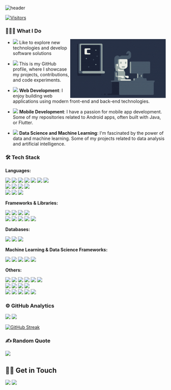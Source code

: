 ![header](https://capsule-render.vercel.app/api?type=waving&color=auto&height=250&section=header&text=Zhafran%20Zainal&fontSize=60&animation=twinkling&fontAlignY=38&desc=Aspiring%20Full-stack%20Developer&descAlignY=55&descAlign=58&fontColor=ffffff)

[![Visitors](https://api.visitorbadge.io/api/visitors?path=https%3A%2F%2Fgithub.com%2Fzhafranzainal&label=Total%20profile%20visits&countColor=%23263759)](https://visitorbadge.io/status?path=https%3A%2F%2Fgithub.com%2Fzhafranzainal)

### 👨🏻‍💻 What I Do

<p><a target="_blank" rel="noopener noreferrer" href="https://raw.githubusercontent.com/AVS1508/AVS1508/master/assets/Night-Coding.gif"><img alt="Night Coding" src="https://raw.githubusercontent.com/AVS1508/AVS1508/master/assets/Night-Coding.gif" align="right" style="max-width:100%;"></a></p>

- <img src="https://media.giphy.com/media/JGmjLpmTPS5QmgLFAM/giphy.gif" width="21"> Like to explore new technologies and develop software solutions
- <img src="https://media.giphy.com/media/hvRJCLFzcasrR4ia7z/giphy.gif" width="21"> This is my GitHub profile, where I showcase my projects, contributions, and code experiments.

- <img src="https://media.giphy.com/media/YULPJoecGetvtOm1H0/giphy.gif" width="21"> **Web Development**: I enjoy building web applications using modern front-end and back-end technologies.

- <img src="https://media.giphy.com/media/SQTSmiJl0uKoZNdv1T/giphy.gif" width="21"> **Mobile Development**: I have a passion for mobile app development. Some of my repositories related to Android apps, often built with Java, or Flutter.

- <img src="https://media.giphy.com/media/1RJAqFnCVxZouXSf3N/giphy.gif" width="21"> **Data Science and Machine Learning**: I'm fascinated by the power of data and machine learning. Some of my projects related to data analysis and artificial intelligence.

### 🛠 Tech Stack

**Languages:**
<p>
<img src="https://img.shields.io/badge/C-00599C?style=for-the-badge&logo=c&logoColor=white">
<img src="https://img.shields.io/badge/PHP-777BB4?style=for-the-badge&logo=php&logoColor=white">
<img src="https://img.shields.io/badge/Python-3776AB?style=for-the-badge&logo=python&logoColor=white">
<img src="https://img.shields.io/badge/java-%23ED8B00.svg?style=for-the-badge&logo=openjdk&logoColor=white">
<img src="https://img.shields.io/badge/dart-%230175C2.svg?style=for-the-badge&logo=dart&logoColor=white">
<img src="https://img.shields.io/badge/r-%23276DC3.svg?style=for-the-badge&logo=r&logoColor=white">
<img src="https://img.shields.io/badge/lua-%232C2D72.svg?style=for-the-badge&logo=lua&logoColor=white"><br>
<img src="https://img.shields.io/badge/HTML5-E34F26?style=for-the-badge&logo=html5&logoColor=white">
<img src="https://img.shields.io/badge/CSS3-1572B6?style=for-the-badge&logo=css3&logoColor=white">
<img src="https://img.shields.io/badge/SASS-hotpink.svg?style=for-the-badge&logo=SASS&logoColor=white">
<img src="https://img.shields.io/badge/JavaScript-323330?style=for-the-badge&logo=javascript&logoColor=F7DF1E"><br>
<img src="https://img.shields.io/badge/Shell_Script-121011?style=for-the-badge&logo=gnu-bash&logoColor=white">
<img src="https://img.shields.io/badge/Markdown-000000?style=for-the-badge&logo=markdown&logoColor=white">
<img src="https://img.shields.io/badge/json-5E5C5C?style=for-the-badge&logo=json&logoColor=white">
</p>

**Frameworks & Libraries:**
<p>
<img src="https://img.shields.io/badge/laravel-%23FF2D20.svg?style=for-the-badge&logo=laravel&logoColor=white">
<img src="https://img.shields.io/badge/spring-%236DB33F.svg?style=for-the-badge&logo=spring&logoColor=white">
<img src="https://img.shields.io/badge/flask-%23000.svg?style=for-the-badge&logo=flask&logoColor=white">
<img src="https://img.shields.io/badge/Flutter-%2302569B.svg?style=for-the-badge&logo=Flutter&logoColor=white"><br>
<img src="https://img.shields.io/badge/Bootstrap-563D7C?style=for-the-badge&logo=bootstrap&logoColor=white">
<img src="https://img.shields.io/badge/Tailwind_CSS-38B2AC?style=for-the-badge&logo=tailwind-css&logoColor=white">
<img src="https://img.shields.io/badge/jquery-%230769AD.svg?style=for-the-badge&logo=jquery&logoColor=white">
<img src="https://img.shields.io/badge/node.js-6DA55F?style=for-the-badge&logo=node.js&logoColor=white">
<img src="https://img.shields.io/badge/vite-%23646CFF.svg?style=for-the-badge&logo=vite&logoColor=white">
</p>

**Databases:**
<p>
<img src="https://img.shields.io/badge/MySQL-00000F?style=for-the-badge&logo=mysql&logoColor=white">
<img src="https://img.shields.io/badge/SQLite-07405E?style=for-the-badge&logo=sqlite&logoColor=white">
<img src="https://img.shields.io/badge/Firebase-039BE5?style=for-the-badge&logo=Firebase&logoColor=white">
</p>

**Machine Learning & Data Science Frameworks:**
<p>
<img src="https://img.shields.io/badge/TensorFlow-FF6F00?style=for-the-badge&logo=TensorFlow&logoColor=white">
<img src="https://img.shields.io/badge/scikit_learn-F7931E?style=for-the-badge&logo=scikit-learn&logoColor=white">
<img src="https://img.shields.io/badge/Numpy-777BB4?style=for-the-badge&logo=numpy&logoColor=white">
<img src="https://img.shields.io/badge/Pandas-2C2D72?style=for-the-badge&logo=pandas&logoColor=white">
<img src="https://img.shields.io/badge/Plotly-239120?style=for-the-badge&logo=plotly&logoColor=white">
</p>

**Others:**
<p>
<img src="https://img.shields.io/badge/git-%23F05033.svg?style=for-the-badge&logo=git&logoColor=white">
<img src="https://img.shields.io/badge/github-%23121011.svg?style=for-the-badge&logo=github&logoColor=white">
<img src="https://img.shields.io/badge/gitlab-%23181717.svg?style=for-the-badge&logo=gitlab&logoColor=white">
<img src="https://img.shields.io/badge/Postman-FF6C37?style=for-the-badge&logo=postman&logoColor=white">
<img src="https://img.shields.io/badge/Trello-%23026AA7.svg?style=for-the-badge&logo=Trello&logoColor=white">
<img src="https://img.shields.io/badge/Obsidian-%23483699.svg?style=for-the-badge&logo=obsidian&logoColor=white"><br>
<img src="https://img.shields.io/badge/Visual%20Studio%20Code-0078d7.svg?style=for-the-badge&logo=visual-studio-code&logoColor=white">
<img src="https://img.shields.io/badge/Android%20Studio-3DDC84.svg?style=for-the-badge&logo=android-studio&logoColor=white">
<img src="https://img.shields.io/badge/pycharm-143?style=for-the-badge&logo=pycharm&logoColor=black&color=black&labelColor=green">
<img src="https://img.shields.io/badge/jupyter-%23FA0F00.svg?style=for-the-badge&logo=jupyter&logoColor=white"><br>
<img src="https://img.shields.io/badge/Replit-DD1200?style=for-the-badge&logo=Replit&logoColor=white">
<img src="https://img.shields.io/badge/NetBeansIDE-1B6AC6.svg?style=for-the-badge&logo=apache-netbeans-ide&logoColor=white">
<img src="https://img.shields.io/badge/RStudio-4285F4?style=for-the-badge&logo=rstudio&logoColor=white">
<img src="https://img.shields.io/badge/CodePen-white?style=for-the-badge&logo=codepen&logoColor=black">
<img src="https://img.shields.io/badge/LeetCode-000000?style=for-the-badge&logo=LeetCode&logoColor=#d16c06">
</p>

### ⚙️ GitHub Analytics
<p>
<img src="https://github-readme-stats.vercel.app/api?username=zhafranzainal&show_icons=true&theme=react">
<img src="https://github-readme-stats.vercel.app/api/top-langs/?username=zhafranzainal&layout=compact&theme=react&langs_count=8">
</p>

[![GitHub Streak](https://streak-stats.demolab.com?user=zhafranzainal&theme=dark)](https://git.io/streak-stats)

### ✍️ Random Quote
![](https://quotes-github-readme.vercel.app/api?type=horizontal&theme=dark)

## 🤝🏻 Get in Touch

<p>
<a href="https://linkedin.com/in/zhafranzainal"><img src="https://img.shields.io/badge/LinkedIn-0077B5?style=for-the-badge&logo=linkedin&logoColor=white"></a>
<a href="mailto:zhafranzainal11@gmail.com"><img src="https://img.shields.io/badge/Gmail-D14836?style=for-the-badge&logo=gmail&logoColor=white"></a>
</p>
